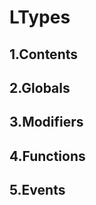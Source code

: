 # LTypes



## 1.Contents

<!-- START doctoc -->
<!-- END doctoc -->

## 2.Globals

## 3.Modifiers

## 4.Functions

## 5.Events
